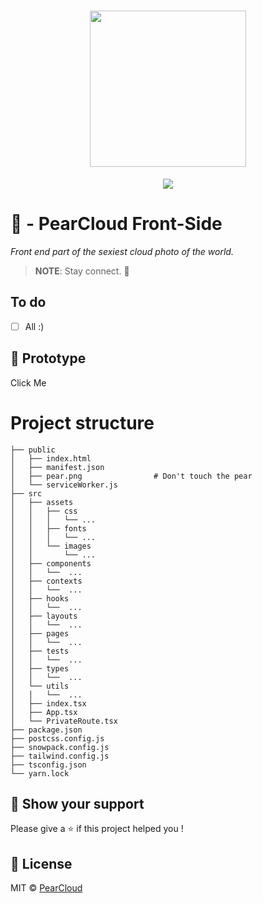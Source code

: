 <h1 align="center">
    <img height="250" src="https://media.istockphoto.com/photos/shiny-sexy-pear-playful-buttocks-buns-simbolise-dieting-and-picture-id1322645873?k=20&m=1322645873&s=612x612&w=0&h=8Nfc8okWt1KVQzZxnkj2A4ohL7a98E2ofufUjbI60wo=">
</h1>

<p align="center">
	<a href="https://github.com/PearCloud/pearcloud-front/raw/master/LICENSE">
		<img src="https://img.shields.io/github/license/PearCloud/pearcloud-front">
	</a>
</p>

# :pear: - PearCloud Front-Side
*Front end part of the sexiest cloud photo of the world.*

> **NOTE**: Stay connect. :eyes:
## To do
- [ ] All :)

## :art: Prototype

<a src="https://www.figma.com/embed?embed_host=share&url=https%3A%2F%2Fwww.figma.com%2Ffile%2Fkmxk0moBT50jBLzGCkiNwF%2FpearCloud">Click Me</a>

# Project structure

```shell
├── public
│   ├── index.html
│   ├── manifest.json
│   ├── pear.png                # Don't touch the pear
│   └── serviceWorker.js
├── src
│   ├── assets
│   │   ├── css
│   │   │   └── ...
│   │   ├── fonts
│   │   │   └── ...
│   │   └── images
│   │       └── ...
│   ├── components
│   │   └──  ...
│   ├── contexts
│   │   └──  ...
│   ├── hooks
│   │   └──  ...
│   ├── layouts
│   │   └──  ...
│   ├── pages
│   │   └──  ...
│   ├── tests
│   │   └──  ...
│   ├── types
│   │   └──  ...
│   └── utils
│   │   └──  ...
│   ├── index.tsx
│   ├── App.tsx
│   └── PrivateRoute.tsx
├── package.json
├── postcss.config.js
├── snowpack.config.js
├── tailwind.config.js
├── tsconfig.json
└── yarn.lock
```

## :stars: Show your support

Please give a :star: if this project helped you !

## :scroll: License

MIT © [PearCloud](https://github.com/PearCloud)
